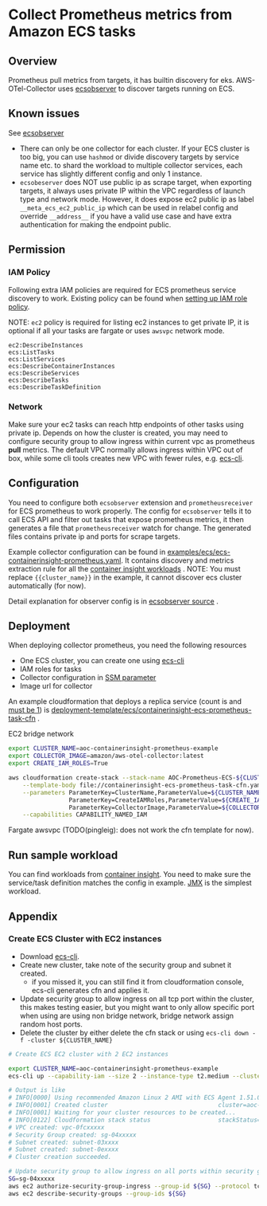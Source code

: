 # Collect Prometheus metrics from Amazon ECS tasks

## Overview

Prometheus pull metrics from targets, it has builtin discovery for eks. AWS-OTel-Collector
uses [ecsobserver](https://github.com/open-telemetry/opentelemetry-collector-contrib/tree/main/extension/observer/ecsobserver)
to discover targets running on ECS.

## Known issues

See [ecsobserver](https://github.com/open-telemetry/opentelemetry-collector-contrib/tree/main/extension/observer/ecsobserver#known-issues)

- There can only be one collector for each cluster. If your ECS cluster is too big, you can use `hashmod` or divide
  discovery targets by service name etc. to shard the workload to multiple collector services, each service has slightly
  different config and only 1 instance.
- `ecsobeserver` does NOT use public ip as scrape target, when exporting targets, it always uses private IP within the
  VPC regardless of launch type and network mode. However, it does expose ec2 public ip as
  label `__meta_ecs_ec2_public_ip` which can be used in relabel config and override `__address__` if you have a valid
  use case and have extra authentication for making the endpoint public.

## Permission

### IAM Policy

Following extra IAM policies are required for ECS prometheus service discovery to work. Existing policy can be found
when [setting up IAM role policy](ecs-demo.md#create-ecs-awsotel-iam-policy).

NOTE: `ec2` policy is required for listing ec2 instances to get private IP, it is optional if all your tasks are fargate
or uses `awsvpc` network mode.

```text
ec2:DescribeInstances
ecs:ListTasks
ecs:ListServices
ecs:DescribeContainerInstances
ecs:DescribeServices
ecs:DescribeTasks
ecs:DescribeTaskDefinition
```

### Network

Make sure your ec2 tasks can reach http endpoints of other tasks using private ip. Depends on how the cluster is
created, you may need to configure security group to allow ingress within current vpc as prometheus **pull** metrics.
The default VPC normally allows ingress within VPC out of box, while some cli tools creates new VPC with fewer rules,
e.g. [ecs-cli](#create-ecs-cluster-with-ec2-instances).

## Configuration

You need to configure both `ecsobserver` extension and `prometheusreceiver` for ECS prometheus to work properly. The
config for `ecsobserver` tells it to call ECS API and filter out tasks that expose prometheus metrics, it then generates
a file that `prometheusreceiver` watch for change. The generated files contains private ip and ports for scrape targets.

Example collector configuration can be found
in [examples/ecs/ecs-containerinsight-prometheus.yaml](../../examples/ecs/ecs-containerinsight-prometheus.yaml). It
contains discovery and metrics extraction rule for all
the [container insight workloads](container-insight-ecs-prometheus.md)
. NOTE: You must replace `{{cluster_name}}` in the example, it cannot discover ecs cluster automatically (for now).

Detail explanation for observer config is in
[ecsobserver source](https://github.com/open-telemetry/opentelemetry-collector-contrib/tree/main/extension/observer/ecsobserver)
.

## Deployment

When deploying collector prometheus, you need the following resources

- One ECS cluster, you can create one using [ecs-cli](#create-ecs-cluster-with-ec2-instances)
- IAM roles for tasks
- Collector configuration in [SSM parameter](https://aws-otel.github.io/docs/setup/ecs/config-through-ssm)
- Image url for collector

An example cloudformation that deploys a replica service (count is and [must be 1](#known-issues))
is [deployment-template/ecs/containerinsight-ecs-prometheus-task-cfn](../../deployment-template/ecs/containerinsight-ecs-prometheus-task-cfn.yaml)
.

EC2 bridge network

```bash
export CLUSTER_NAME=aoc-containerinsight-prometheus-example
export COLLECTOR_IMAGE=amazon/aws-otel-collector:latest
export CREATE_IAM_ROLES=True

aws cloudformation create-stack --stack-name AOC-Prometheus-ECS-${CLUSTER_NAME} \
    --template-body file://containerinsight-ecs-prometheus-task-cfn.yaml \
    --parameters ParameterKey=ClusterName,ParameterValue=${CLUSTER_NAME} \
                 ParameterKey=CreateIAMRoles,ParameterValue=${CREATE_IAM_ROLES} \
                 ParameterKey=CollectorImage,ParameterValue=${COLLECTOR_IMAGE} \
    --capabilities CAPABILITY_NAMED_IAM
```

Fargate awsvpc (TODO(pingleig): does not work the cfn template for now).

## Run sample workload

You can find workloads from [container insight](container-insight-ecs-prometheus.md). You need to make sure the
service/task definition matches the config in example. [JMX](container-insight-ecs-prometheus.md#jmx) is the simplest
workload.

## Appendix

### Create ECS Cluster with EC2 instances

- Download [ecs-cli](https://github.com/aws/amazon-ecs-cli#installing).
- Create new cluster, take note of the security group and subnet it created.
    - if you missed it, you can still find it from cloudformation console, ecs-cli generates cfn and applies it.
- Update security group to allow ingress on all tcp port within the cluster, this makes testing easier, but you might
  want to only allow specific port when using are using non bridge network, bridge network assign random host ports.
- Delete the cluster by either delete the cfn stack or using `ecs-cli down -f -cluster ${CLUSTER_NAME}`

```bash
# Create ECS EC2 cluster with 2 EC2 instances

export CLUSTER_NAME=aoc-containerinsight-prometheus-example
ecs-cli up --capability-iam --size 2 --instance-type t2.medium --cluster ${CLUSTER_NAME} --region us-west-2

# Output is like
# INFO[0000] Using recommended Amazon Linux 2 AMI with ECS Agent 1.51.0 and Docker version 19.03.13-ce
# INFO[0001] Created cluster                               cluster=aoc-containerinsight-prometheus-example region=us-west-2
# INFO[0001] Waiting for your cluster resources to be created...
# INFO[0122] Cloudformation stack status                   stackStatus=CREATE_IN_PROGRESS
# VPC created: vpc-0fcxxxxx
# Security Group created: sg-04xxxxx
# Subnet created: subnet-03xxxx
# Subnet created: subnet-0exxxx
# Cluster creation succeeded.

# Update security group to allow ingress on all ports within security group
SG=sg-04xxxxx
aws ec2 authorize-security-group-ingress --group-id ${SG} --protocol tcp --port 0-65535 --source-group ${SG}
aws ec2 describe-security-groups --group-ids ${SG}
```